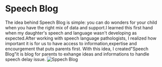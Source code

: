 # **Speech Blog**
The idea behind Speech Blog is simple: you can do wonders for your child when you have the right mix of data and support.I learned this first hand when my daughter's speech and language wasn't developing as expected.After working with speech language pathologists, I realized how important it is for us to have access to information,expertise and encourgement that puts parents first.
With this idea, I created"Speech Blog"it is blog for parents to exhange ideas and informations to handle speech delay issue.
![Sppech Blog]()